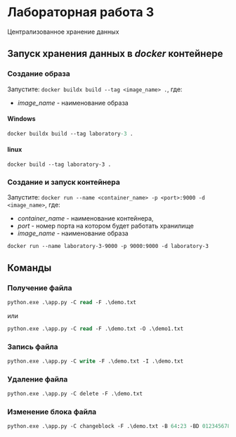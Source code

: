 # Лабораторная работа 3

Централизованное хранение данных

## Запуск хранения данных в *docker* контейнере

### Создание образа

Запустите: `docker buildx build --tag <image_name> .`, где:

- *image_name* - наименование образа

#### Windows

```ps
docker buildx build --tag laboratory-3 .
```

#### linux

```shell
docker build --tag laboratory-3 .
```

### Создание и запуск контейнера

Запустите: `docker run --name <container_name> -p <port>:9000 -d <image_name>`, где:

- *container_name* - наименование контейнера,
- *port* - номер порта на котором будет работать хранилище
- *image_name* - наименование образа

```shell
docker run --name laboratory-3-9000 -p 9000:9000 -d laboratory-3
```

## Команды

### Получение файла

```ps
python.exe .\app.py -C read -F .\demo.txt
```

или

```ps
python.exe .\app.py -C read -F .\demo.txt -O .\demo1.txt
```

### Запись файла

```ps
python.exe .\app.py -C write -F .\demo.txt -I .\demo.txt
```

### Удаление файла

```ps
python.exe .\app.py -C delete -F .\demo.txt
```

### Изменение блока файла

```ps
python.exe .\app.py -C changeblock -F .\demo.txt -B 64:23 -BD 01234567890123456789012345678901
```
